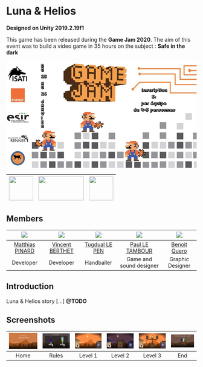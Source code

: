 # Luna & Helios
**Designed on Unity 2019.2.19f1**


This game has been released during the **Game Jam 2020**. The aim of this event was to build a video game in 35 hours on the subject : **Safe in the dark**

![](./Docs/GameJam2k20.jpg)


| <img src="https://upload.wikimedia.org/wikipedia/commons/thumb/c/c8/Orange_logo.svg/1022px-Orange_logo.svg.png" width="64" height="64"> | <img src="https://esir.univ-rennes1.fr/sites/esir.univ-rennes1.fr/files/esir_0.png" width="120" height="64"> |<img src="https://lh3.googleusercontent.com/0yWs4L0IfsJCXqU2EgmcWU75sDiFwr6D0QAYpkg5zE7vimIXdV43uZLsGVIDXE-c0Zs=w412-h220-rw" width="64" height="64"> |
|:-:|:-:|:-:|

## Members

| ![](https://avatars3.githubusercontent.com/u/24277058?s=460&v=4) | ![](https://avatars3.githubusercontent.com/u/22341309?s=460&v=4) | ![](https://avatars1.githubusercontent.com/u/36531482?s=460&v=4) | ![](https://avatars2.githubusercontent.com/u/33762280?s=460&v=4) | ![](https://avatars1.githubusercontent.com/u/33760332?s=460&v=4) | 
|:-:|:-:|:-:| :-:| :-:| 
| [Matthias PINARD](https://github.com/Nassafy) | [Vincent BERTHET](https://github.com/RealVincentBerthet) | [Tugdual LE PEN](https://github.com/Tuckdu) | [Paul LE TAMBOUR](https://github.com/PandoS0CE) | [Benoit Quero](https://github.com/benoitquero) | 
| Developer | Developer | Handballer | Game and sound designer | Graphic Designer |


## Introduction
Luna & Helios story [...] **@TODO**

## Screenshots

| ![](./Docs/Home.png) | ![](./Docs/Rules.png) | ![](./Docs/Level_1.png) | ![](./Docs/Level_2.png) | ![](./Docs/Level_3.png) | ![](./Docs/End.png) |
|:-:|:-:|:-:| :-:| :-:| :-:|
| Home | Rules| Level 1 | Level 2 | Level 3 | End |


